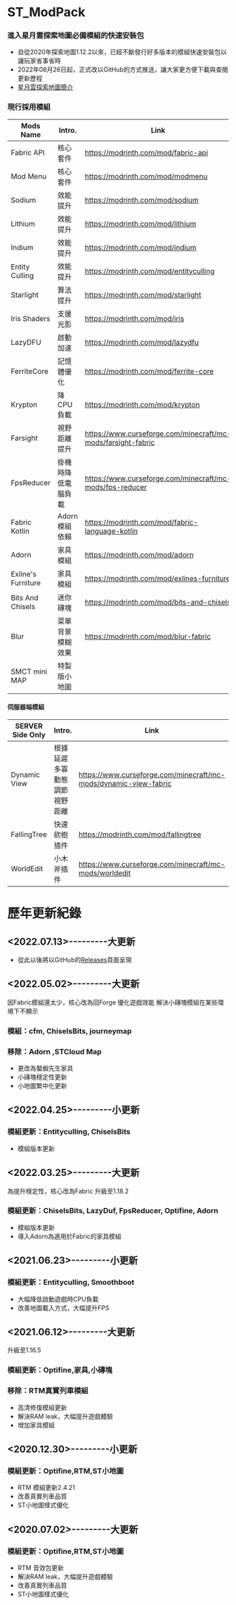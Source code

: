 # ST_ModPack
### 進入星月雲探索地圖必備模組的快速安裝包

- 自從2020年探索地圖1.12.2以來，已經不斷發行好多版本的模組快速安裝包以讓玩家省事省時
- 2022年08月26日起，正式改以GitHub的方式推送，讓大家更方便下載與查閱更新歷程
- [星月雲探索地圖簡介](https://smct.vercel.app/#map)

### 現行採用模組
| Mods Name |Intro.| Link |
| ------------------ | ------ | ------ |
| Fabric API         | 核心套件    | https://modrinth.com/mod/fabric-api |
| Mod Menu           | 核心套件    | https://modrinth.com/mod/modmenu |
| Sodium             | 效能提升    | https://modrinth.com/mod/sodium |
| Lithium            | 效能提升    | https://modrinth.com/mod/lithium |
| Indium             | 效能提升    | https://modrinth.com/mod/indium |
| Entity Culling     | 效能提升    | https://modrinth.com/mod/entityculling |
| Starlight          | 算法提升    | https://modrinth.com/mod/starlight |
| Iris Shaders       | 支援光影    | https://modrinth.com/mod/iris |
| LazyDFU            | 啟動加速    | https://modrinth.com/mod/lazydfu |
| FerriteCore        | 記憶體優化  | https://modrinth.com/mod/ferrite-core |
| Krypton            | 降CPU負載  | https://modrinth.com/mod/krypton |
| Farsight           | 視野距離提升| https://www.curseforge.com/minecraft/mc-mods/farsight-fabric |
| FpsReducer         | 掛機時降低電腦負載 | https://www.curseforge.com/minecraft/mc-mods/fps-reducer |
| Fabric Kotlin      | Adorn模組依賴 | https://modrinth.com/mod/fabric-language-kotlin |
| Adorn              | 家具模組    | https://modrinth.com/mod/adorn |
| Exline's Furniture | 家具模組    | https://modrinth.com/mod/exlines-furniture |
| Bits And Chisels   | 迷你磚塊    | https://modrinth.com/mod/bits-and-chisels |
| Blur               | 菜單背景模糊效果    | https://modrinth.com/mod/blur-fabric |
| SMCT mini MAP      | 特製版小地圖    | |

#### 伺服器端模組
| SERVER Side Only |Intro.| Link |
| ------------------ | ------ | ------ |
| Dynamic View | 根據延遲多寡動態調節視野距離 | https://www.curseforge.com/minecraft/mc-mods/dynamic-view-fabric |
| FallingTree | 快速砍樹插件 | https://modrinth.com/mod/fallingtree |
| WorldEdit | 小木斧插件 | https://www.curseforge.com/minecraft/mc-mods/worldedit |


# 歷年更新紀錄

## <2022.07.13>---------大更新

* 從此以後將以GitHub的[Releases](https://github.com/kilo0702/ST_ModPack/releases)頁面呈現


## <2022.05.02>---------大更新 
因Fabric模組還太少，核心改為回Forge
優化遊戲效能
解決小磚塊模組在某些環境下不顯示
### 模組：cfm, ChiselsBits, journeymap
### 移除：Adorn ,STCloud Map
* 更改為螯蝦先生家具
* 小磚塊穩定性更新
* 小地圖繁中化更新

## <2022.04.25>---------小更新
### 模組更新：Entityculling, ChiselsBits
* 模組版本更新

## <2022.03.25>---------大更新 
為提升穩定性，核心改為Fabric
升級至1.18.2
### 模組更新：ChiselsBits, LazyDuf, FpsReducer, Optifine, Adorn
* 模組版本更新
* 導入Adorn為適用於Fabric的家具模組

## <2021.06.23>---------小更新
### 模組更新：Entityculling, Smoothboot
* 大幅降低啟動遊戲時CPU負載
* 改善地圖載入方式，大幅提升FPS

## <2021.06.12>---------大更新
升級至1.16.5
### 模組更新：Optifine,家具,小磚塊
### 移除：RTM真實列車模組
* 高清修復模組更新
* 解決RAM leak，大幅提升遊戲體驗
* 增加家具模組

## <2020.12.30>---------小更新
### 模組更新：Optifine,RTM,ST小地圖
* RTM 模組更新2.4.21
* 改善真實列車品質
* ST小地圖樣式優化

## <2020.07.02>---------大更新
### 模組更新：Optifine,RTM,ST小地圖
* RTM 音效包更新
* 解決RAM leak，大幅提升遊戲體驗
* 改善真實列車品質
* ST小地圖樣式優化
